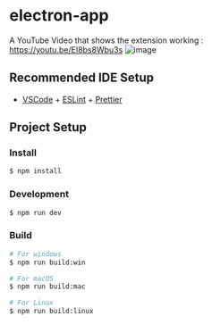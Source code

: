 # electron-app

A YouTube Video that shows the extension working : https://youtu.be/EI8bs8Wbu3s
![image](https://github.com/user-attachments/assets/2b062539-735d-424d-8360-c37311ebeb8f)

## Recommended IDE Setup

- [VSCode](https://code.visualstudio.com/) + [ESLint](https://marketplace.visualstudio.com/items?itemName=dbaeumer.vscode-eslint) + [Prettier](https://marketplace.visualstudio.com/items?itemName=esbenp.prettier-vscode)

## Project Setup

### Install

```bash
$ npm install
```

### Development

```bash
$ npm run dev
```

### Build

```bash
# For windows
$ npm run build:win

# For macOS
$ npm run build:mac

# For Linux
$ npm run build:linux
```
